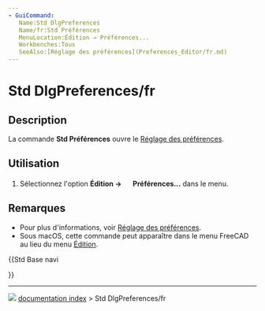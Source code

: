 ```yaml
---
- GuiCommand:
   Name:Std DlgPreferences
   Name/fr:Std Préférences
   MenuLocation:Édition → Préférences...
   Workbenches:Tous
   SeeAlso:[Réglage des préférences](Preferences_Editor/fr.md)
---
```


# Std DlgPreferences/fr

## Description

La commande **Std Préférences** ouvre le [Réglage des préférences](Preferences_Editor/fr.md).



## Utilisation

1.  Sélectionnez l\'option **Édition → <img src="images/Std_DlgPreferences.svg" width=16px> Préférences...** dans le menu.



## Remarques

-   Pour plus d\'informations, voir [Réglage des préférences](Preferences_Editor/fr.md).
-   Sous macOS, cette commande peut apparaître dans le menu FreeCAD au lieu du menu [Édition](Std_Edit_Menu/fr.md).





{{Std Base navi

}}



---
![](images/Button_right.svg) [documentation index](../README.md) > Std DlgPreferences/fr
